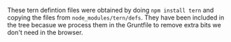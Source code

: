 These tern defintion files were obtained by doing `npm install tern`
and copying the files from `node_modules/tern/defs`.  They have been
included in the tree becasue we process them in the Gruntfile to remove
extra bits we don't need in the browser.